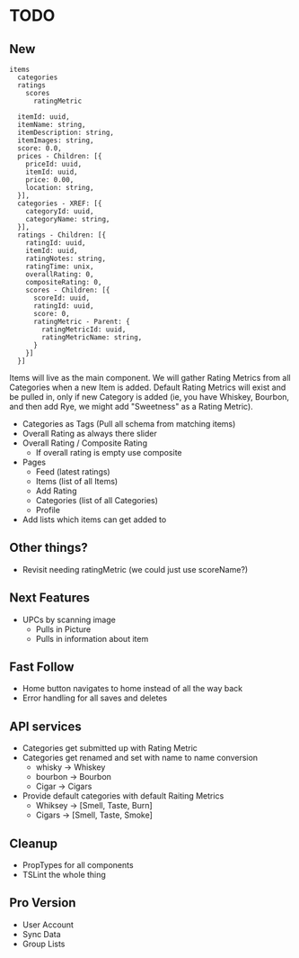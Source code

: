# TODO

## New

```
items
  categories
  ratings
    scores
      ratingMetric
```

```
  itemId: uuid,
  itemName: string,
  itemDescription: string,
  itemImages: string,
  score: 0.0,
  prices - Children: [{
    priceId: uuid,
    itemId: uuid,
    price: 0.00,
    location: string,
  }],
  categories - XREF: [{
    categoryId: uuid,
    categoryName: string,
  }],
  ratings - Children: [{
    ratingId: uuid,
    itemId: uuid,
    ratingNotes: string,
    ratingTime: unix,
    overallRating: 0,
    compositeRating: 0,
    scores - Children: [{
      scoreId: uuid,
      ratingId: uuid,
      score: 0,
      ratingMetric - Parent: {
        ratingMetricId: uuid,
        ratingMetricName: string,
      }
    }]
  }]
```

Items will live as the main component. We will gather Rating Metrics from all Categories when a new Item is added. Default Rating Metrics will exist and be pulled in, only if new Category is added (ie, you have Whiskey, Bourbon, and then add Rye, we might add "Sweetness" as a Rating Metric).

- Categories as Tags (Pull all schema from matching items)
- Overall Rating as always there slider
- Overall Rating / Composite Rating
  - If overall rating is empty use composite
- Pages
  - Feed (latest ratings)
  - Items (list of all Items)
  - Add Rating
  - Categories (list of all Categories)
  - Profile
- Add lists which items can get added to

## Other things?

- Revisit needing ratingMetric (we could just use scoreName?)

## Next Features

- UPCs by scanning image
  - Pulls in Picture
  - Pulls in information about item

## Fast Follow

- Home button navigates to home instead of all the way back
- Error handling for all saves and deletes

## API services

- Categories get submitted up with Rating Metric
- Categories get renamed and set with name to name conversion
  - whisky -> Whiskey
  - bourbon -> Bourbon
  - Cigar -> Cigars
- Provide default categories with default Raiting Metrics
  - Whiksey -> [Smell, Taste, Burn]
  - Cigars -> [Smell, Taste, Smoke]

## Cleanup

- PropTypes for all components
- TSLint the whole thing

## Pro Version

- User Account
- Sync Data
- Group Lists
